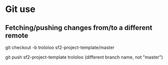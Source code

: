 # Git use

## Fetching/pushing changes from/to a different remote


git checkout -b trololoo sf2-project-template/master


git push sf2-project-template trololoo (different branch name, not "master")